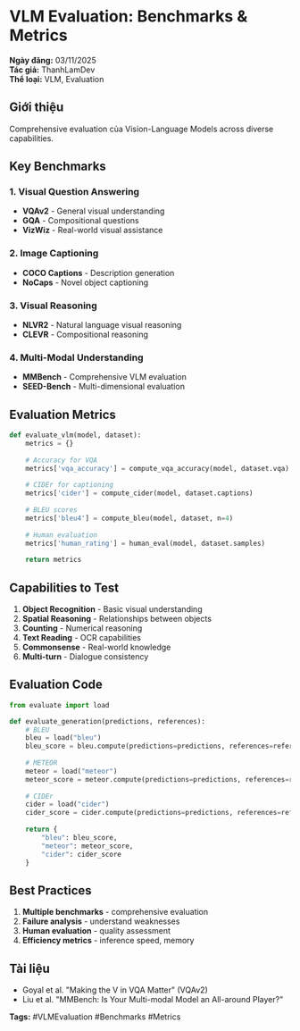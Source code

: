 # VLM Evaluation: Benchmarks & Metrics

**Ngày đăng:** 03/11/2025  
**Tác giả:** ThanhLamDev  
**Thể loại:** VLM, Evaluation

## Giới thiệu

Comprehensive evaluation của Vision-Language Models across diverse capabilities.

## Key Benchmarks

### 1. Visual Question Answering
- **VQAv2** - General visual understanding
- **GQA** - Compositional questions
- **VizWiz** - Real-world visual assistance

### 2. Image Captioning
- **COCO Captions** - Description generation
- **NoCaps** - Novel object captioning

### 3. Visual Reasoning
- **NLVR2** - Natural language visual reasoning
- **CLEVR** - Compositional reasoning

### 4. Multi-Modal Understanding
- **MMBench** - Comprehensive VLM evaluation
- **SEED-Bench** - Multi-dimensional evaluation

## Evaluation Metrics

```python
def evaluate_vlm(model, dataset):
    metrics = {}
    
    # Accuracy for VQA
    metrics['vqa_accuracy'] = compute_vqa_accuracy(model, dataset.vqa)
    
    # CIDEr for captioning
    metrics['cider'] = compute_cider(model, dataset.captions)
    
    # BLEU scores
    metrics['bleu4'] = compute_bleu(model, dataset, n=4)
    
    # Human evaluation
    metrics['human_rating'] = human_eval(model, dataset.samples)
    
    return metrics
```

## Capabilities to Test

1. **Object Recognition** - Basic visual understanding
2. **Spatial Reasoning** - Relationships between objects
3. **Counting** - Numerical reasoning
4. **Text Reading** - OCR capabilities
5. **Commonsense** - Real-world knowledge
6. **Multi-turn** - Dialogue consistency

## Evaluation Code

```python
from evaluate import load

def evaluate_generation(predictions, references):
    # BLEU
    bleu = load("bleu")
    bleu_score = bleu.compute(predictions=predictions, references=references)
    
    # METEOR
    meteor = load("meteor")
    meteor_score = meteor.compute(predictions=predictions, references=references)
    
    # CIDEr
    cider = load("cider")
    cider_score = cider.compute(predictions=predictions, references=references)
    
    return {
        "bleu": bleu_score,
        "meteor": meteor_score,
        "cider": cider_score
    }
```

## Best Practices

1. **Multiple benchmarks** - comprehensive evaluation
2. **Failure analysis** - understand weaknesses
3. **Human evaluation** - quality assessment
4. **Efficiency metrics** - inference speed, memory

## Tài liệu

- Goyal et al. "Making the V in VQA Matter" (VQAv2)
- Liu et al. "MMBench: Is Your Multi-modal Model an All-around Player?"

**Tags:** #VLMEvaluation #Benchmarks #Metrics

<script src="/assets/js/katex-init.js"></script>
